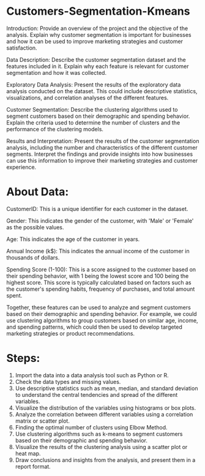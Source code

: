 # Customers-Segmentation-Kmeans
  Introduction: Provide an overview of the project and the objective of the analysis. Explain why customer segmentation is important for businesses and how it can be used to improve marketing strategies and customer satisfaction.

  Data Description: Describe the customer segmentation dataset and the features included in it. Explain why each feature is relevant for customer segmentation and how it was collected.

  Exploratory Data Analysis: Present the results of the exploratory data analysis conducted on the dataset. This could include descriptive statistics, visualizations, and correlation analyses of the different features.

  Customer Segmentation: Describe the clustering algorithms used to segment customers based on their demographic and spending behavior. Explain the criteria used to determine the number of clusters and the performance of the clustering models.

  Results and Interpretation: Present the results of the customer segmentation analysis, including the number and characteristics of the different customer segments. Interpret the findings and provide insights into how businesses can use this information to improve their marketing strategies and customer experience.
# About Data:
 CustomerID: This is a unique identifier for each customer in the dataset.
 
 Gender: This indicates the gender of the customer, with 'Male' or 'Female' as the possible values.
 
 Age: This indicates the age of the customer in years.
 
 Annual Income (k$): This indicates the annual income of the customer in thousands of dollars.
 
 Spending Score (1-100): This is a score assigned to the customer based on their spending behavior, with 1 being the lowest score and 100 being the highest score. This score is typically 
 calculated based on factors such as the customer's spending habits, frequency of purchases, and total amount spent.
 
Together, these features can be used to analyze and segment customers based on their demographic and spending behavior. For example, we could use clustering algorithms to group customers based on similar age, income, and spending patterns, which could then be used to develop targeted marketing strategies or product recommendations.


# Steps:
1) Import the data into a data analysis tool such as Python or R.
2) Check the data types and missing values.
3) Use descriptive statistics such as mean, median, and standard deviation to understand the central tendencies and spread of the different variables.
4) Visualize the distribution of the variables using histograms or box plots.
5) Analyze the correlation between different variables using a correlation matrix or scatter plot.
6) Finding the optimal number of clusters using Elbow Method.
7) Use clustering algorithms such as k-means to segment customers based on their demographic and spending behavior.
8) Visualize the results of the clustering analysis using a scatter plot or heat map.
9) Draw conclusions and insights from the analysis, and present them in a report format.
